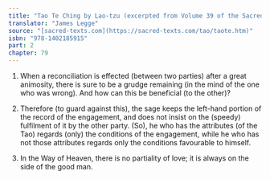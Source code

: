 ```yaml
---
title: "Tao Te Ching by Lao-tzu (excerpted from Volume 39 of the Sacred Books of the East.)"
translator: "James Legge"
source: "[sacred-texts.com](https://sacred-texts.com/tao/taote.htm)"
isbn: "978-1402185915"
part: 2
chapter: 79
---
```

1. When a reconciliation is effected (between two parties) after a
great animosity, there is sure to be a grudge remaining (in the mind
of the one who was wrong). And how can this be beneficial (to the
other)? 

2. Therefore (to guard against this), the sage keeps the left-hand
portion of the record of the engagement, and does not insist on the
(speedy) fulfilment of it by the other party. (So), he who has the
attributes (of the Tao) regards (only) the conditions of the engagement,
while he who has not those attributes regards only the conditions
favourable to himself. 

3. In the Way of Heaven, there is no partiality of love; it is always
on the side of the good man.